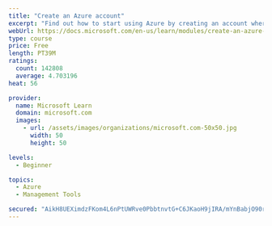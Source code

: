 ```yaml
---
title: "Create an Azure account"
excerpt: "Find out how to start using Azure by creating an account where you’ll see services and personal settings for identity, billing, and preferences."
webUrl: https://docs.microsoft.com/en-us/learn/modules/create-an-azure-account/
type: course
price: Free
length: PT39M
ratings:
  count: 142808
  average: 4.703196
heat: 56

provider:
  name: Microsoft Learn
  domain: microsoft.com
  images:
    - url: /assets/images/organizations/microsoft.com-50x50.jpg
      width: 50
      height: 50

levels:
  - Beginner

topics:
  - Azure
  - Management Tools

secured: "AikH8UEXimdzFKom4L6nPtUWRve0PbbtnvtG+C6JKaoH9jIRA/mYnBabjO90rjfcQ8+sOtxJKpmXPNfFC+7EFLz3tHdepdtMDb2/3Zfst57t3IrnyHvefufQDCrqqpSqEKnS7xHtsxb/OKn21dpF7tEe779N6E7a0Nuanxtt18FTxtDu6XXW+JMmNzTJQpOIASI/wt1lI7utzcUi4nd/YN5uClQhr9UrqqUpab/o1A/ricV3jRu/KLUlbsXWjs3O2wrFxBYCBK4IOQSU3ADm+Aq2mwt1JcN54lKB5kZUNMrolwRrF9lKRjXTyw0jLRDNcHx4nkD31ifQqSk6a01LvEuz4NS1bX6j6c6AhK4sPHAafV2reXLmyfAndhC19LS2jc6b1vUYvWG0gBZWhlcJxiRWmK34CnAwb4i8U06ueuln4W9geL82/sTYM1nA9zMI;Vvml25bmLkftHLWeeyPWeA=="
---
```


